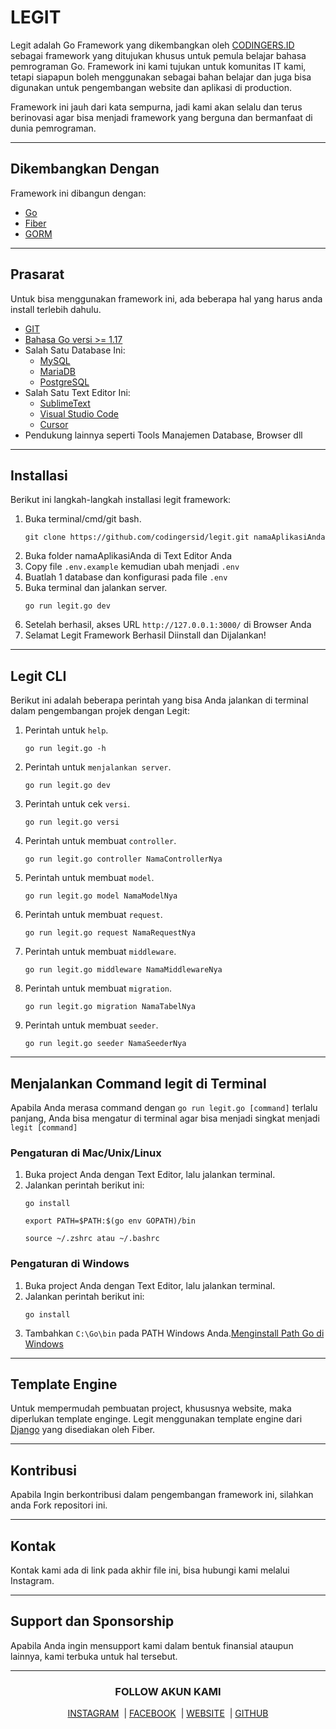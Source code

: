 <h1>LEGIT</h1>
<p>Legit adalah Go Framework yang dikembangkan oleh <a href="https://codingers.id/" target="_blank">CODINGERS.ID</a> sebagai framework yang ditujukan khusus untuk pemula belajar bahasa pemrograman Go. Framework ini kami tujukan untuk komunitas IT kami, tetapi siapapun boleh menggunakan sebagai bahan belajar dan juga bisa digunakan untuk pengembangan website dan aplikasi di production.</p>
<p>Framework ini jauh dari kata sempurna, jadi kami akan selalu dan terus berinovasi agar bisa menjadi framework yang berguna dan bermanfaat di dunia pemrograman.</p>

<hr>
<h2>Dikembangkan Dengan</h2>
<p>Framework ini dibangun dengan:</p>
<ul>
    <li><a href="https://go.dev/" target="_blank">Go</a></li>
    <li><a href="https://docs.gofiber.io/" target="_blank">Fiber</a></li>
    <li><a href="https://gorm.io/docs/index.html" target="_blank">GORM</a></li>
</ul>

<hr>
<h2>Prasarat</h2>
<p>Untuk bisa menggunakan framework ini, ada beberapa hal yang harus anda install terlebih dahulu.</p>
<ul>
    <li><a href="https://git-scm.com/downloads" target="_blank">GIT</a></li>
    <li><a href="https://go.dev/dl/" target="_blank">Bahasa Go versi >= 1.17</a></li>
    <li>Salah Satu Database Ini:
        <ul>
            <li><a href="https://www.mysql.com/downloads/" target="_blank">MySQL</a></li>
            <li><a href="https://mariadb.org/download" target="_blank">MariaDB</a></li>
            <li><a href="https://www.postgresql.org/download/" target="_blank">PostgreSQL</a></li>
        </ul></li>
    <li>Salah Satu Text Editor Ini:
        <ul>
            <li><a href="https://www.sublimetext.com/" target="_blank">SublimeText</a></li>
            <li><a href="https://code.visualstudio.com/" target="_blank">Visual Studio Code</a></li>
            <li><a href="https://cursor.sh/" target="_blank">Cursor</a></li>
        </ul></li>
    <li>Pendukung lainnya seperti Tools Manajemen Database, Browser dll</li>
</ul>

<hr>
<h2>Installasi</h2>
<p>Berikut ini langkah-langkah installasi legit framework:</p>
<ol>
    <li>Buka terminal/cmd/git bash.<pre><code>git clone https://github.com/codingersid/legit.git namaAplikasiAnda</code></pre></li>
    <li>Buka folder namaAplikasiAnda di Text Editor Anda</li>
    <li>Copy file <code>.env.example</code> kemudian ubah menjadi <code>.env</code></li>
    <li>Buatlah 1 database dan konfigurasi pada file <code>.env</code></li>
    <li>Buka terminal dan jalankan server.<pre><code>go run legit.go dev</code></pre></li>
    <li>Setelah berhasil, akses URL <code>http://127.0.0.1:3000/</code> di Browser Anda</li>
    <li>Selamat Legit Framework Berhasil Diinstall dan Dijalankan!</li>
</ol>

<hr>
<h2>Legit CLI</h2>
<p>Berikut ini adalah beberapa perintah yang bisa Anda jalankan di terminal dalam pengembangan projek dengan Legit:</p>
<ol>
    <li>Perintah untuk <code>help</code>.<pre><code>go run legit.go -h</code></pre></li>
    <li>Perintah untuk <code>menjalankan server</code>.<pre><code>go run legit.go dev</code></pre></li>
    <li>Perintah untuk cek <code>versi</code>.<pre><code>go run legit.go versi</code></pre></li>
    <li>Perintah untuk membuat <code>controller</code>.<pre><code>go run legit.go controller NamaControllerNya</code></pre></li>
    <li>Perintah untuk membuat <code>model</code>.<pre><code>go run legit.go model NamaModelNya</code></pre></li>
    <li>Perintah untuk membuat <code>request</code>.<pre><code>go run legit.go request NamaRequestNya</code></pre></li>
    <li>Perintah untuk membuat <code>middleware</code>.<pre><code>go run legit.go middleware NamaMiddlewareNya</code></pre></li>
    <li>Perintah untuk membuat <code>migration</code>.<pre><code>go run legit.go migration NamaTabelNya</code></pre></li>
    <li>Perintah untuk membuat <code>seeder</code>.<pre><code>go run legit.go seeder NamaSeederNya</code></pre></li>
</ol>

<hr>
<h2>Menjalankan Command legit di Terminal</h2>
<p>Apabila Anda merasa command dengan <code>go run legit.go [command]</code> terlalu panjang, Anda bisa mengatur di terminal agar bisa menjadi singkat menjadi <code>legit [command]</code></p>

<h3>Pengaturan di Mac/Unix/Linux</h3>
<ol>
    <li>Buka project Anda dengan Text Editor, lalu jalankan terminal.</li>
    <li>Jalankan perintah berikut ini:
        <pre><code>go install</code></pre>
        <pre><code>export PATH=$PATH:$(go env GOPATH)/bin</code></pre>
        <pre><code>source ~/.zshrc atau ~/.bashrc</code></pre>
    </li>
</ol>

<h3>Pengaturan di Windows</h3>
<ol>
    <li>Buka project Anda dengan Text Editor, lalu jalankan terminal.</li>
    <li>Jalankan perintah berikut ini:
        <pre><code>go install</code></pre>
    </li>
    <li>Tambahkan <code>C:\Go\bin</code> pada PATH Windows Anda.<a href="https://wahyu-ehs.medium.com/cara-install-golang-di-windows-5060aa2383a9">Menginstall Path Go di Windows</a></li>
</ol>

<hr>
<h2>Template Engine</h2>
<p>Untuk mempermudah pembuatan project, khususnya website, maka diperlukan template enginge. Legit menggunakan template engine dari <a href="https://docs.gofiber.io/template/django/">Django</a> yang disediakan oleh Fiber.</p>

<hr>
<h2>Kontribusi</h2>
<p>Apabila Ingin berkontribusi dalam pengembangan framework ini, silahkan anda Fork repositori ini.</p>

<hr>
<h2>Kontak</h2>
<p>Kontak kami ada di link pada akhir file ini, bisa hubungi kami melalui Instagram.</p>

<hr>
<h2>Support dan Sponsorship</h2>
<p>Apabila Anda ingin mensupport kami dalam bentuk finansial ataupun lainnya, kami terbuka untuk hal tersebut.</p>

<hr>
<h3 align="center">FOLLOW AKUN KAMI</h3>
<p align="center">
<a href="https://www.instagram.com/codingers.id/" target="_blank" rel="noopener noreferrer">INSTAGRAM</a>
&nbsp;|&nbsp;<a href="https://www.facebook.com/codingers.id" target="_blank" rel="noopener noreferrer">FACEBOOK</a>
&nbsp;|&nbsp;<a href="https://codingers.id/" target="_blank" rel="noopener noreferrer">WEBSITE</a>
&nbsp;|&nbsp;<a href="https://github.com/codingersid/" target="_blank" rel="noopener noreferrer">GITHUB</a>
</p>
